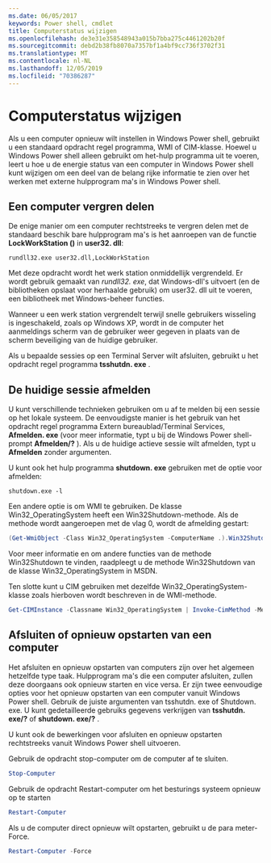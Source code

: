 ```yaml
---
ms.date: 06/05/2017
keywords: Power shell, cmdlet
title: Computerstatus wijzigen
ms.openlocfilehash: de3e31e358548943a015b7bba275c4461202b20f
ms.sourcegitcommit: debd2b38fb8070a7357bf1a4bf9cc736f3702f31
ms.translationtype: MT
ms.contentlocale: nl-NL
ms.lasthandoff: 12/05/2019
ms.locfileid: "70386287"
---
```

# <a name="changing-computer-state"></a>Computerstatus wijzigen

Als u een computer opnieuw wilt instellen in Windows Power shell, gebruikt u een standaard opdracht regel programma, WMI of CIM-klasse. Hoewel u Windows Power shell alleen gebruikt om het-hulp programma uit te voeren, leert u hoe u de energie status van een computer in Windows Power shell kunt wijzigen om een deel van de belang rijke informatie te zien over het werken met externe hulpprogram ma's in Windows Power shell.

## <a name="locking-a-computer"></a>Een computer vergren delen

De enige manier om een computer rechtstreeks te vergren delen met de standaard beschik bare hulpprogram ma's is het aanroepen van de functie **LockWorkStation ()** in **user32. dll**:

```
rundll32.exe user32.dll,LockWorkStation
```

Met deze opdracht wordt het werk station onmiddellijk vergrendeld. Er wordt gebruik gemaakt van *rundll32. exe*, dat Windows-dll's uitvoert (en de bibliotheken opslaat voor herhaalde gebruik) om user32. dll uit te voeren, een bibliotheek met Windows-beheer functies.

Wanneer u een werk station vergrendelt terwijl snelle gebruikers wisseling is ingeschakeld, zoals op Windows XP, wordt in de computer het aanmeldings scherm van de gebruiker weer gegeven in plaats van de scherm beveiliging van de huidige gebruiker.

Als u bepaalde sessies op een Terminal Server wilt afsluiten, gebruikt u het opdracht regel programma **tsshutdn. exe** .

## <a name="logging-off-the-current-session"></a>De huidige sessie afmelden

U kunt verschillende technieken gebruiken om u af te melden bij een sessie op het lokale systeem. De eenvoudigste manier is het gebruik van het opdracht regel programma Extern bureaublad/Terminal Services, **Afmelden. exe** (voor meer informatie, typt u bij de Windows Power shell-prompt **Afmelden/?** ). Als u de huidige actieve sessie wilt afmelden, typt u **Afmelden** zonder argumenten.

U kunt ook het hulp programma **shutdown. exe** gebruiken met de optie voor afmelden:

```
shutdown.exe -l
```

Een andere optie is om WMI te gebruiken. De klasse Win32_OperatingSystem heeft een Win32Shutdown-methode. Als de methode wordt aangeroepen met de vlag 0, wordt de afmelding gestart:

```powershell
(Get-WmiObject -Class Win32_OperatingSystem -ComputerName .).Win32Shutdown(0)
```

Voor meer informatie en om andere functies van de methode Win32Shutdown te vinden, raadpleegt u de methode Win32Shutdown van de klasse Win32_OperatingSystem in MSDN.

Ten slotte kunt u CIM gebruiken met dezelfde Win32_OperatingSystem-klasse zoals hierboven wordt beschreven in de WMI-methode.

```powershell
Get-CIMInstance -Classname Win32_OperatingSystem | Invoke-CimMethod -MethodName Shutdown
```

## <a name="shutting-down-or-restarting-a-computer"></a>Afsluiten of opnieuw opstarten van een computer

Het afsluiten en opnieuw opstarten van computers zijn over het algemeen hetzelfde type taak. Hulpprogram ma's die een computer afsluiten, zullen deze doorgaans ook opnieuw starten en vice versa. Er zijn twee eenvoudige opties voor het opnieuw opstarten van een computer vanuit Windows Power shell. Gebruik de juiste argumenten van tsshutdn. exe of Shutdown. exe. U kunt gedetailleerde gebruiks gegevens verkrijgen van **tsshutdn. exe/?** of **shutdown. exe/?** .

U kunt ook de bewerkingen voor afsluiten en opnieuw opstarten rechtstreeks vanuit Windows Power shell uitvoeren.

Gebruik de opdracht stop-computer om de computer af te sluiten.

```powershell
Stop-Computer
```

Gebruik de opdracht Restart-computer om het besturings systeem opnieuw op te starten

```powershell
Restart-Computer
```

Als u de computer direct opnieuw wilt opstarten, gebruikt u de para meter-Force.

```powershell
Restart-Computer -Force
```

